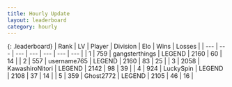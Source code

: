 ```yaml
---
title: Hourly Update
layout: leaderboard
category: hourly
---
```


{: .leaderboard}
| Rank | LV | Player | Division | Elo | Wins | Losses |
| --- | --- | --- | --- | --- | --- | --- |
| <span data-change="0">1</span> | 759 | <span title="ID: 92077">gangsterthings</span> | LEGEND | <span data-change="0">2160</span> | <span data-change="0">60</span> | <span data-change="0">14</span> |
| <span data-change="0">2</span> | 557 | <span title="ID: 188640">username765</span> | LEGEND | <span data-change="0">2160</span> | <span data-change="0">83</span> | <span data-change="0">25</span> |
| <span data-change="0">3</span> | 2058 | <span title="ID: 164871">KawashiroNitori</span> | LEGEND | <span data-change="3">2142</span> | <span data-change="1">98</span> | <span data-change="0">39</span> |
| <span data-change="0">4</span> | 924 | <span title="ID: 498412">LuckySpin</span> | LEGEND | <span data-change="0">2108</span> | <span data-change="0">37</span> | <span data-change="0">14</span> |
| <span data-change="0">5</span> | 359 | <span title="ID: 336637">Ghost2772</span> | LEGEND | <span data-change="0">2105</span> | <span data-change="0">46</span> | <span data-change="0">16</span> |